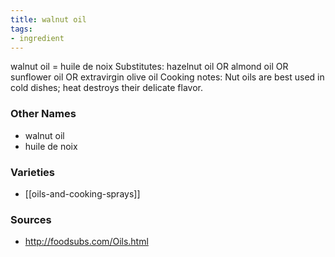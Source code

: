 ```yaml
---
title: walnut oil
tags:
- ingredient
---
```

walnut oil = huile de noix Substitutes: hazelnut oil OR almond oil OR sunflower oil OR extravirgin olive oil Cooking notes: Nut oils are best used in cold dishes; heat destroys their delicate flavor.

### Other Names

* walnut oil
* huile de noix

### Varieties

* [[oils-and-cooking-sprays]]

### Sources
* http://foodsubs.com/Oils.html
